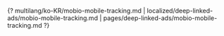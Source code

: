 {? multilang/ko-KR/mobio-mobile-tracking.md | localized/deep-linked-ads/mobio-mobile-tracking.md | pages/deep-linked-ads/mobio-mobile-tracking.md ?}
